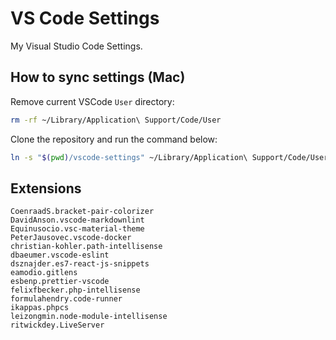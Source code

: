 # VS Code Settings

My Visual Studio Code Settings.

## How to sync settings (Mac)

Remove current VSCode `User` directory:

```bash
rm -rf ~/Library/Application\ Support/Code/User
```

Clone the repository and run the command below:

```bash
ln -s "$(pwd)/vscode-settings" ~/Library/Application\ Support/Code/User
```

## Extensions

```
CoenraadS.bracket-pair-colorizer
DavidAnson.vscode-markdownlint
Equinusocio.vsc-material-theme
PeterJausovec.vscode-docker
christian-kohler.path-intellisense
dbaeumer.vscode-eslint
dsznajder.es7-react-js-snippets
eamodio.gitlens
esbenp.prettier-vscode
felixfbecker.php-intellisense
formulahendry.code-runner
ikappas.phpcs
leizongmin.node-module-intellisense
ritwickdey.LiveServer
```
